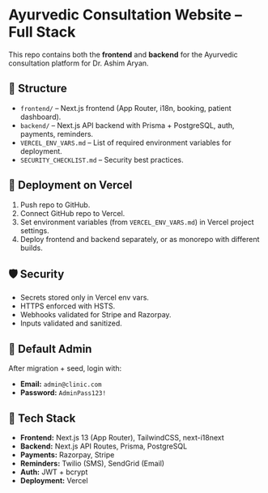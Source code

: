 # Ayurvedic Consultation Website – Full Stack

This repo contains both the **frontend** and **backend** for the Ayurvedic consultation platform for Dr. Ashim Aryan.

## 📂 Structure
- `frontend/` – Next.js frontend (App Router, i18n, booking, patient dashboard).
- `backend/` – Next.js API backend with Prisma + PostgreSQL, auth, payments, reminders.
- `VERCEL_ENV_VARS.md` – List of required environment variables for deployment.
- `SECURITY_CHECKLIST.md` – Security best practices.

## 🚀 Deployment on Vercel
1. Push repo to GitHub.
2. Connect GitHub repo to Vercel.
3. Set environment variables (from `VERCEL_ENV_VARS.md`) in Vercel project settings.
4. Deploy frontend and backend separately, or as monorepo with different builds.

## 🛡️ Security
- Secrets stored only in Vercel env vars.
- HTTPS enforced with HSTS.
- Webhooks validated for Stripe and Razorpay.
- Inputs validated and sanitized.

## 👤 Default Admin
After migration + seed, login with:
- **Email:** `admin@clinic.com`
- **Password:** `AdminPass123!`

## 🌱 Tech Stack
- **Frontend:** Next.js 13 (App Router), TailwindCSS, next-i18next
- **Backend:** Next.js API Routes, Prisma, PostgreSQL
- **Payments:** Razorpay, Stripe
- **Reminders:** Twilio (SMS), SendGrid (Email)
- **Auth:** JWT + bcrypt
- **Deployment:** Vercel

